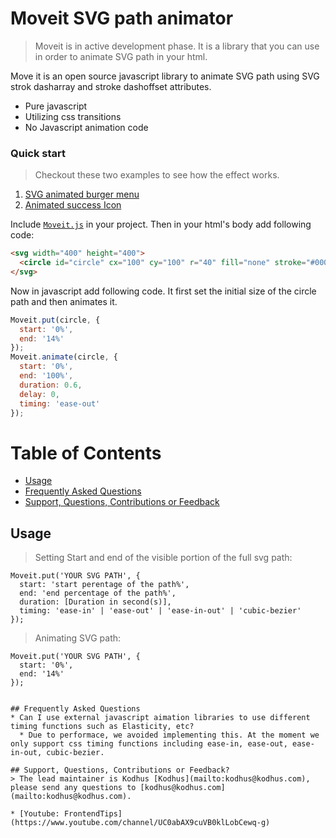 # Moveit SVG path animator


> Moveit is in active development phase. It is a library that you can use in order to animate SVG path in your html.

Move it is an open source javascript library to animate SVG path using SVG strok dasharray and stroke dashoffset attributes.
* Pure javascript
* Utilizing css transitions
* No Javascript animation code

### Quick start

> Checkout these two examples to see how the effect works.

1. [SVG animated burger menu](http://www.kodhus.com/kodity/kod/codify/LLZbtj/layout/0)
2. [Animated success Icon](http://kodhus.com/library/moveit-demo/)



Include [`Moveit.js`](/Moveit.js) in your project. Then in your html's body add following code:

```html
<svg width="400" height="400">
  <circle id="circle" cx="100" cy="100" r="40" fill="none" stroke="#000" stroke-width="4"></circle>
</svg>
```

Now in javascript add following code. It first set the initial size of the circle path and then animates it.
```javascript
Moveit.put(circle, {
  start: '0%',
  end: '14%'
});
Moveit.animate(circle, {
  start: '0%',
  end: '100%',
  duration: 0.6,
  delay: 0,
  timing: 'ease-out'
});
```




# Table of Contents
* [Usage](#usage)
* [Frequently Asked Questions](#frequently-asked-questions)
* [Support, Questions, Contributions or Feedback](#support-questions-contributions-or-feedback)


## Usage
> Setting Start and end of the visible portion of the full svg path:

```
Moveit.put('YOUR SVG PATH', {
  start: 'start perentage of the path%',
  end: 'end percentage of the path%',
  duration: [Duration in second(s)],
  timing: 'ease-in' | 'ease-out' | 'ease-in-out' | 'cubic-bezier'
});
```
> Animating SVG path:
```
Moveit.put('YOUR SVG PATH', {
  start: '0%',
  end: '14%'
});
```
```

## Frequently Asked Questions
* Can I use external javascript aimation libraries to use different timing functions such as Elasticity, etc?
  * Due to performace, we avoided implementing this. At the moment we only support css timing functions including ease-in, ease-out, ease-in-out, cubic-bezier.

## Support, Questions, Contributions or Feedback?
> The lead maintainer is Kodhus [Kodhus](mailto:kodhus@kodhus.com), please send any questions to [kodhus@kodhus.com](mailto:kodhus@kodhus.com).

* [Youtube: FrontendTips](https://www.youtube.com/channel/UC0abAX9cuVB0klLobCewq-g)
